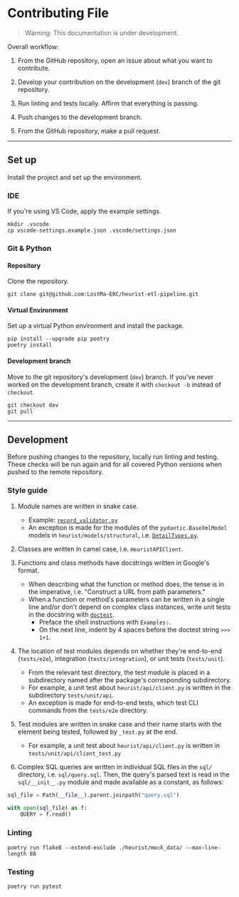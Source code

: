 # Contributing File

> Warning: This documentation is under development.

Overall workflow:

1. From the GitHub repository, open an issue about what you want to contribute.

2. Develop your contribution on the development (`dev`) branch of the git repository.

3. Run linting and tests locally. Affirm that everything is passing.

4. Push changes to the development branch.

5. From the GitHub repository, make a pull request.

---

## Set up

Install the project and set up the environment.

### IDE

If you're using VS Code, apply the example settings.

```shell
mkdir .vscode
cp vscode-settings.example.json .vscode/settings.json
```

### Git & Python

#### Repository

Clone the repository.

```shell
git clone git@github.com:LostMa-ERC/heurist-etl-pipeline.git
```

#### Virtual Environment

Set up a virtual Python environment and install the package.

```shell
pip install --upgrade pip poetry
poetry install
```

#### Development branch

Move to the git repository's development (`dev`) branch. If you've never worked on the development branch, create it with `checkout -b` instead of `checkout`.

```shell
git checkout dev
git pull
```

---

## Development

Before pushing changes to the repository, locally run linting and testing. These checks will be run again and for all covered Python versions when pushed to the remote repository.

### Style guide

1. Module names are written in snake case.
    - Example: [`record_validator.py`](../reference/validators/record_validator.md)
    - An exception is made for the modules of the `pydantic.BaseXmlModel` models in `heurist/models/structural`, i.e. [`DetailTypes.py`](../reference/models/structural/DetailTypes.md).

2. Classes are written in camel case, i.e. `HeuristAPIClient`.

3. Functions and class methods have docstrings written in Google's format.
    - When describing what the function or method does, the tense is in the imperative, i.e. "Construct a URL from path parameters."
    - When a function or method's parameters can be written in a single line and/or don't depend on complex class instances, write unit tests in the docstring with [`doctest`](https://docs.python.org/3/library/doctest.html).
        - Preface the shell instructions with `Examples:`.
        - On the next line, indent by 4 spaces before the doctest string `>>> 1+1`.

4. The location of test modules depends on whether they're end-to-end (`tests/e2e`), integration (`tests/integration`), or unit tests (`tests/unit`).
    - From the relevant test directory, the test module is placed in a subdirectory named after the package's corresponding subdirectory.
    - For example, a unit test about `heurist/api/client.py` is written in the subdirectory `tests/unit/api`.
    - An exception is made for end-to-end tests, which test CLI commands from the `tests/e2e` directory.

5. Test modules are written in snake case and their name starts with the element being tested, followed by `_test.py` at the end.
    - For example, a unit test about `heurist/api/client.py` is written in `tests/unit/api/client_test.py`

6. Complex SQL queries are written in individual SQL files in the `sql/` directory, i.e. `sql/query.sql`. Then, the query's parsed text is read in the `sql/__init__.py` module and made available as a constant, as follows:

```python
sql_file = Path(__file__).parent.joinpath("query.sql")

with open(sql_file) as f:
    QUERY = f.read()
```

### Linting

```console
poetry run flake8 --extend-exclude ./heurist/mock_data/ --max-line-length 88
```

### Testing

```console
poetry run pytest
```
